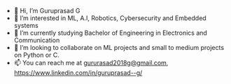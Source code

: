 - 👋 Hi, I’m Guruprasad G
- 👀 I’m interested in ML, A.I, Robotics, Cybersecurity and Embedded systems
- 🌱 I’m currently studying Bachelor of Engineering in Electronics and Communication
- 💞️ I’m looking to collaborate on ML projects and small to medium projects on Python or C.
- 📫 You can reach me at gururasad2018g@gmail.com, https://www.linkedin.com/in/guruprasad--g/

<!---
Guruprasad-G/Guruprasad-G is a ✨ special ✨ repository because its `README.md` (this file) appears on your GitHub profile.
You can click the Preview link to take a look at your changes.
--->
